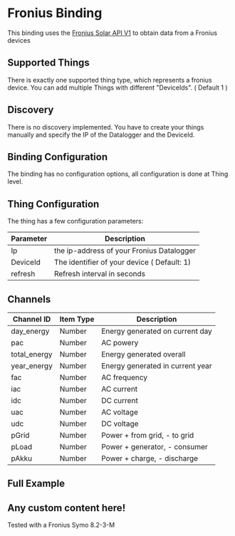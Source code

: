 # Fronius Binding

This binding uses the [Fronius Solar API V1](http://www.fronius.com/cps/rde/xchg/SID-50921547-DF4684B5/fronius_international/hs.xsl/83_28911_DEU_HTML.htm) to obtain data from a Fronius devices


## Supported Things

There is exactly one supported thing type, which represents a fronius device. 
You can add multiple Things with different "DeviceIds". ( Default 1 ) 

## Discovery

There is no discovery implemented. You have to create your things manually and specify the IP of the Datalogger and the DeviceId.

## Binding Configuration

The binding has no configuration options, all configuration is done at Thing level.

## Thing Configuration

The thing has a few configuration parameters:

| Parameter | Description                                                              |
|-----------|------------------------------------------------------------------------- |
| Ip        | the ip-address of your Fronius Datalogger |
| DeviceId  | The identifier of your device ( Default: 1) |
| refresh   | Refresh interval in seconds |

## Channels

| Channel ID | Item Type    | Description              |
|------------|--------------|------------------------- |
| day_energy | Number | Energy generated on current day |
| pac | Number | AC powery |
| total_energy | Number | Energy generated overall |
| year_energy | Number | Energy generated in current year |
| fac | Number | AC frequency |
| iac | Number | AC current |
| idc | Number | DC current |
| uac | Number | AC voltage |
| udc | Number | DC voltage |
| pGrid | Number | Power + from grid, - to grid |
| pLoad | Number | Power + generator, - consumer |
| pAkku | Number | Power + charge, - discharge |



## Full Example



## Any custom content here!

Tested with a Fronius Symo 8.2-3-M
